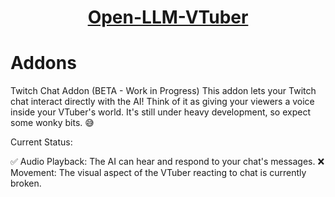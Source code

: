 <h1 align="center"><a href="https://github.com/Open-LLM-VTuber/Open-LLM-VTuber">Open-LLM-VTuber </a></h1> <h1>Addons</h1>

Twitch Chat Addon (BETA - Work in Progress)
This addon lets your Twitch chat interact directly with the AI! Think of it as giving your viewers a voice inside your VTuber's world. It's still under heavy development, so expect some wonky bits. 😅

Current Status:

✅ Audio Playback: The AI can hear and respond to your chat's messages.
❌ Movement: The visual aspect of the VTuber reacting to chat is currently broken.

<p align="left">
</p>
